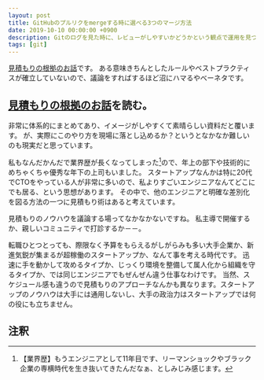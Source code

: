 ```yaml
---
layout: post
title: GitHubのプルリクをmergeする時に選べる3つのマージ方法
date: 2019-10-10 00:00:00 +0900
description: Gitのログを見た時に、レビューがしやすいかどうかという観点で運用を見つめ直します。
tags: [git]
---
```

[見積もりの根拠のお話](https://qiita.com/yuno_miyako/items/8678cd542fbb7050e40e)です。
ある意味きちんとしたルールやベストプラクティスが確立していないので、議論をすればするほど沼にハマるやべーネタです。

## [見積もりの根拠のお話](https://qiita.com/yuno_miyako/items/8678cd542fbb7050e40e)を読む。
非常に体系的にまとめてあり、イメージがしやすくて素晴らしい資料だと覆います。
が、実際にこのやり方を現場に落とし込めるか？というとなかなか難しいのも現実だと思っています。

私もなんだかんだで業界歴が長くなってしまった[^1]ので、年上の部下や技術的にめちゃくちゃ優秀な年下の上司もいました。
スタートアップなんかは特に20代でCTOをやっている人が非常に多いので、私よりすごいエンジニアなんてどこにでも居る、という思想があります。
その中で、他のエンジニアと明確な差別化を図る方法の一つに見積もり術はあると考えています。

見積もりのノウハウを議論する場ってなかなかないですね。
私主導で開催するか、親しいコミュニティで打診するか－－。

転職ひとつとっても、際限なく予算をもらえるがしがらみも多い大手企業か、新進気鋭が集まるが超稼働のスタートアップか、なんて事を考える時代です。
迅速に手を動かして攻めるタイプか、じっくり環境を整備して属人化から組織を守るタイプか、では同じエンジニアでもぜんぜん違う仕事なわけです。
当然、スケジュール感も違うので見積もりのアプローチなんかも異なります。スタートアップのノウハウは大手には通用しないし、大手の政治力はスタートアップでは何の役にも立ちません。

## 注釈
[^1]: 【業界歴】もうエンジニアとして11年目です、リーマンショックやブラック企業の専横時代を生き抜いてきたんだなぁ、としみじみ感じます。

